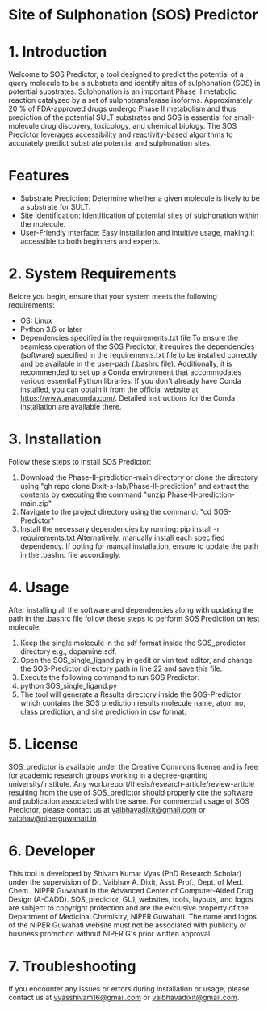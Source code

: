 # Site of Sulphonation (SOS) Predictor

# 1. Introduction
Welcome to SOS Predictor, a tool designed to predict the potential of a query molecule to be a substrate and identify sites of sulphonation (SOS) in potential substrates. Sulphonation is an important Phase II metabolic reaction catalyzed by a set of sulphotransferase isoforms. Approximately 20 % of FDA-approved drugs undergo Phase II metabolism and thus prediction of the potential SULT substrates and SOS is essential for small-molecule drug discovery, toxicology, and chemical biology. The SOS Predictor leverages accessibility and reactivity-based algorithms to accurately predict substrate potential and sulphonation sites.

# Features
* Substrate Prediction: Determine whether a given molecule is likely to be a substrate for SULT.
* Site Identification: Identification of potential sites of sulphonation within the molecule.
* User-Friendly Interface: Easy installation and intuitive usage, making it accessible to both beginners and experts.

# 2. System Requirements
Before you begin, ensure that your system meets the following requirements:
* OS: Linux
* Python 3.6 or later
* Dependencies specified in the requirements.txt file
To ensure the seamless operation of the SOS Predictor, it requires the dependencies (software) specified in the requirements.txt file to be installed correctly and be available in the user-path (.bashrc file). Additionally, it is recommended to set up a Conda environment that accommodates various essential Python libraries. If you don't already have Conda installed, you can obtain it from the official website at https://www.anaconda.com/. Detailed instructions for the Conda installation are available there.

# 3. Installation 
Follow these steps to install SOS Predictor:
1. Download the Phase-II-prediction-main directory or clone the directory using "gh repo clone Dixit-s-lab/Phase-II-prediction" and extract the contents by executing the command "unzip Phase-II-prediction-main.zip"
2. Navigate to the project directory using the command: "cd SOS-Predictor"
3. Install the necessary dependencies by running:
pip install -r requirements.txt
Alternatively, manually install each specified dependency. If opting for manual installation, ensure to update the path in the .bashrc file accordingly.

# 4. Usage
After installing all the software and dependencies along with updating the path in the .bashrc file follow these steps to perform SOS Prediction on test molecule.
1. Keep the single molecule in the sdf format inside the SOS_predictor directory e.g., dopamine.sdf.
2. Open the SOS_single_ligand.py in gedit or vim text editor, and change the SOS-Predictor directory path in line 22 and save this file.
3. Execute the following command to run SOS Predictor:
4. python SOS_single_ligand.py
5. The tool will generate a Results directory inside the SOS-Predictor which contains the SOS prediction results molecule name, atom no, class prediction, and site prediction in csv format.

# 5. License
SOS_predictor is available under the Creative Commons license and is free for academic research groups working in a degree-granting university/institute. Any work/report/thesis/research-article/review-article resulting from the use of SOS_predictor should properly cite the software and publication associated with the same. For commercial usage of SOS Predictor, please contact us at vaibhavadixit@gmail.com or vaibhav@niperguwahati.in

# 6. Developer
This tool is developed by Shivam Kumar Vyas (PhD Research Scholar) under the supervision of Dr. Vaibhav A. Dixit, Asst. Prof., Dept. of Med. Chem., NIPER Guwahati in the Advanced Center of Computer-Aided Drug Design (A-CADD). SOS_predictor, GUI, websites, tools, layouts, and logos are subject to copyright protection and are the exclusive property of the Department of Medicinal Chemistry, NIPER Guwahati. The name and logos of the NIPER Guwahati website must not be associated with publicity or business promotion without NIPER G's prior written approval.

# 7. Troubleshooting
If you encounter any issues or errors during installation or usage, please contact us at vyasshivam16@gmail.com or vaibhavadixit@gmail.com. 

